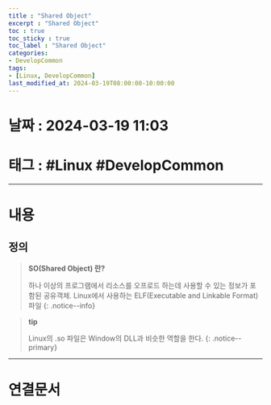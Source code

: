 ```yaml
---
title : "Shared Object"
excerpt : "Shared Object"
toc : true
toc_sticky : true
toc_label : "Shared Object"
categories:
- DevelopCommon
tags:
- [Linux, DevelopCommon]
last_modified_at: 2024-03-19T08:00:00-10:00:00
---
```


# 날짜 : 2024-03-19 11:03

# 태그 : #Linux #DevelopCommon
---

# 내용

## 정의
> **SO(Shared Object) 란?**
>
> 하나 이상의 프로그램에서 리소스를 오프로드 하는데 사용할 수 있는 정보가 포함된 공유객체. Linux에서 사용하는 ELF(Executable and Linkable Format) 파일
{: .notice--info}

> **tip**
>
> Linux의 .so 파일은 Window의 DLL과 비슷한 역할을 한다.
{: .notice--primary}

---

# 연결문서